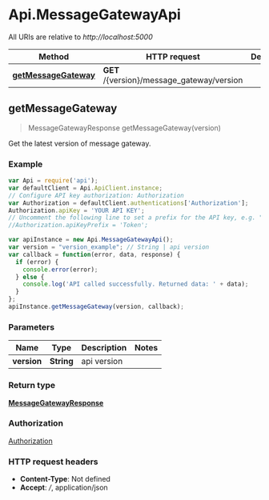 # Api.MessageGatewayApi

All URIs are relative to *http://localhost:5000*

Method | HTTP request | Description
------------- | ------------- | -------------
[**getMessageGateway**](MessageGatewayApi.md#getMessageGateway) | **GET** /{version}/message_gateway/version | 



## getMessageGateway

> MessageGatewayResponse getMessageGateway(version)



Get the latest version of message gateway.

### Example

```javascript
var Api = require('api');
var defaultClient = Api.ApiClient.instance;
// Configure API key authorization: Authorization
var Authorization = defaultClient.authentications['Authorization'];
Authorization.apiKey = 'YOUR API KEY';
// Uncomment the following line to set a prefix for the API key, e.g. "Token" (defaults to null)
//Authorization.apiKeyPrefix = 'Token';

var apiInstance = new Api.MessageGatewayApi();
var version = "version_example"; // String | api version
var callback = function(error, data, response) {
  if (error) {
    console.error(error);
  } else {
    console.log('API called successfully. Returned data: ' + data);
  }
};
apiInstance.getMessageGateway(version, callback);
```

### Parameters



Name | Type | Description  | Notes
------------- | ------------- | ------------- | -------------
 **version** | **String**| api version | 

### Return type

[**MessageGatewayResponse**](MessageGatewayResponse.md)

### Authorization

[Authorization](../README.md#Authorization)

### HTTP request headers

- **Content-Type**: Not defined
- **Accept**: */*, application/json

